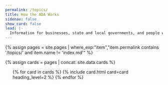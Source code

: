 ```yaml
---
permalink: /topics/
title: How the ADA Works
sidenav: false
show_card: false
lead: |-
  Information for businesses, state and local governments, and people with disabilities.
---
```


{% assign pages = site.pages | where_exp:"item","item.permalink contains '/topics/' and item.name != 'index.md'" %}

{% assign cards = pages | concat: site.data.cards %}

<div class="grid-row grid-gap">
  <ul class="usa-card-group">
    {% for card in cards %}
      {% include card.html card=card heading_level=2 %}
    {% endfor %}
  </ul>
</div>
